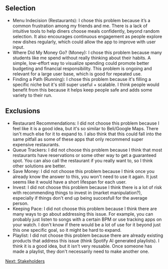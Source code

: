 ## **Selection**

- Menu Indecision (Restaurants): I chose this problem because it’s a common frustration among my friends and me. There is a lack of intuitive tools to help diners choose meals confidently, beyond random selection. It also encourages continuous engagement as people explore new dishes regularly, which could allow the app to improve with user input.
- Where Did My Money Go? (Money): I chose this problem because many students like me spend without really thinking about their habits. A simple, low-effort way to visualize spending could promote better budgeting and financial responsibility. This problem is ongoing and relevant for a large user base, which is good for repeated use.
- Finding a Path (Running): I chose this problem because it's filling a specific niche but it's still super useful + scalable. I think people would benefit from this because it helps keep people safe and adds some variety to their run.

## **Exclusions**

- Restaurant Recommendations: I did not choose this problem because I feel like it is a good idea, but it's so similar to Beli/Google Maps. There isn't much else for it to expand to. I also think that this could fall into the same pitfall as some of these apps that only recommend super expensive restaurants.
- Queue Trackers: I did not choose this problem because I think that most restaurants have reservations or some other way to get a guaranteed spot. You can also call the restaurant if you really want to, so I think other solutions are better.
- Save Money: I did not choose this problem because I think once you already know the answer to this, you won't need to use it again. It just seems like it would have a short lifespan for each user.
- Invest: I did not choose this problem because I think there is a lot of risk with recommending things to invest in (market manipulation?), especially if things don't end up being succesfull for the average person.
- Keeping Pace: I did not choose this problem because I think there are many ways to go about addressing this issue. For example, you can probably just listen to songs with a certain BPM or use tracking apps on your watch. I don't know if there would be a lot of use for it beyond just this one specific goal, so it might be hard to expand.
- Playlist: I did not choose this problem because there are already existing products that address this issue (think Spotify AI generated playlists). I think it is a good idea, but it isn't very reusable. Once someone has made a playlist, they don't necessarily need to make another one.

[Next: Stakeholders](stakeholder.md)
